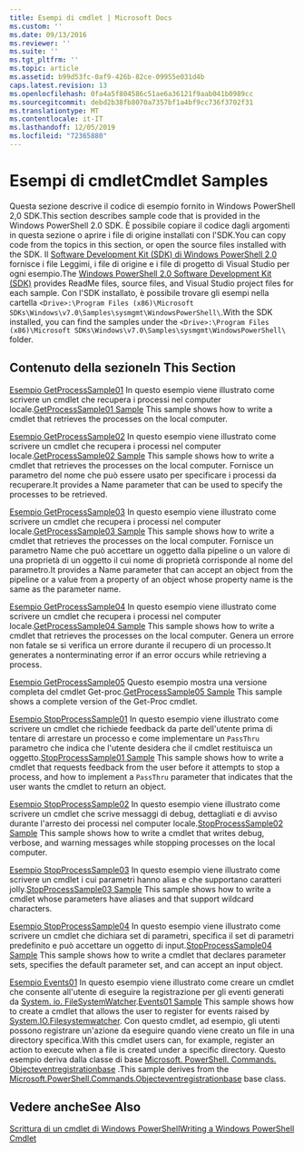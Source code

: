 ```yaml
---
title: Esempi di cmdlet | Microsoft Docs
ms.custom: ''
ms.date: 09/13/2016
ms.reviewer: ''
ms.suite: ''
ms.tgt_pltfrm: ''
ms.topic: article
ms.assetid: b99d53fc-0af9-426b-82ce-09955e031d4b
caps.latest.revision: 13
ms.openlocfilehash: 0fa4a5f804586c51ae6a36121f9aab041b0989cc
ms.sourcegitcommit: debd2b38fb8070a7357bf1a4bf9cc736f3702f31
ms.translationtype: MT
ms.contentlocale: it-IT
ms.lasthandoff: 12/05/2019
ms.locfileid: "72365880"
---
```

# <a name="cmdlet-samples"></a><span data-ttu-id="40576-102">Esempi di cmdlet</span><span class="sxs-lookup"><span data-stu-id="40576-102">Cmdlet Samples</span></span>

<span data-ttu-id="40576-103">Questa sezione descrive il codice di esempio fornito in Windows PowerShell 2,0 SDK.</span><span class="sxs-lookup"><span data-stu-id="40576-103">This section describes sample code that is provided in the Windows PowerShell 2.0 SDK.</span></span> <span data-ttu-id="40576-104">È possibile copiare il codice dagli argomenti in questa sezione o aprire i file di origine installati con l'SDK.</span><span class="sxs-lookup"><span data-stu-id="40576-104">You can copy code from the topics in this section, or open the source files installed with the SDK.</span></span> <span data-ttu-id="40576-105">Il [Software Development Kit (SDK) di Windows PowerShell 2,0](https://www.microsoft.com/en-us/download/details.aspx?id=2560) fornisce i file Leggimi, i file di origine e i file di progetto di Visual Studio per ogni esempio.</span><span class="sxs-lookup"><span data-stu-id="40576-105">The [Windows PowerShell 2.0 Software Development Kit (SDK)](https://www.microsoft.com/en-us/download/details.aspx?id=2560) provides ReadMe files, source files, and Visual Studio project files for each sample.</span></span> <span data-ttu-id="40576-106">Con l'SDK installato, è possibile trovare gli esempi nella cartella `<Drive>:\Program Files (x86)\Microsoft SDKs\Windows\v7.0\Samples\sysmgmt\WindowsPowerShell\`.</span><span class="sxs-lookup"><span data-stu-id="40576-106">With the SDK installed, you can find the samples under the `<Drive>:\Program Files (x86)\Microsoft SDKs\Windows\v7.0\Samples\sysmgmt\WindowsPowerShell\` folder.</span></span>

## <a name="in-this-section"></a><span data-ttu-id="40576-107">Contenuto della sezione</span><span class="sxs-lookup"><span data-stu-id="40576-107">In This Section</span></span>

<span data-ttu-id="40576-108">[Esempio GetProcessSample01](./getprocesssample01-sample.md) In questo esempio viene illustrato come scrivere un cmdlet che recupera i processi nel computer locale.</span><span class="sxs-lookup"><span data-stu-id="40576-108">[GetProcessSample01 Sample](./getprocesssample01-sample.md) This sample shows how to write a cmdlet that retrieves the processes on the local computer.</span></span>

<span data-ttu-id="40576-109">[Esempio GetProcessSample02](./getprocesssample02-sample.md) In questo esempio viene illustrato come scrivere un cmdlet che recupera i processi nel computer locale.</span><span class="sxs-lookup"><span data-stu-id="40576-109">[GetProcessSample02 Sample](./getprocesssample02-sample.md) This sample shows how to write a cmdlet that retrieves the processes on the local computer.</span></span> <span data-ttu-id="40576-110">Fornisce un parametro del nome che può essere usato per specificare i processi da recuperare.</span><span class="sxs-lookup"><span data-stu-id="40576-110">It provides a Name parameter that can be used to specify the processes to be retrieved.</span></span>

<span data-ttu-id="40576-111">[Esempio GetProcessSample03](./getprocesssample03-sample.md) In questo esempio viene illustrato come scrivere un cmdlet che recupera i processi nel computer locale.</span><span class="sxs-lookup"><span data-stu-id="40576-111">[GetProcessSample03 Sample](./getprocesssample03-sample.md) This sample shows how to write a cmdlet that retrieves the processes on the local computer.</span></span> <span data-ttu-id="40576-112">Fornisce un parametro Name che può accettare un oggetto dalla pipeline o un valore di una proprietà di un oggetto il cui nome di proprietà corrisponde al nome del parametro.</span><span class="sxs-lookup"><span data-stu-id="40576-112">It provides a Name parameter that can accept an object from the pipeline or a value from a property of an object whose property name is the same as the parameter name.</span></span>

<span data-ttu-id="40576-113">[Esempio GetProcessSample04](./getprocesssample04-sample.md) In questo esempio viene illustrato come scrivere un cmdlet che recupera i processi nel computer locale.</span><span class="sxs-lookup"><span data-stu-id="40576-113">[GetProcessSample04 Sample](./getprocesssample04-sample.md) This sample shows how to write a cmdlet that retrieves the processes on the local computer.</span></span> <span data-ttu-id="40576-114">Genera un errore non fatale se si verifica un errore durante il recupero di un processo.</span><span class="sxs-lookup"><span data-stu-id="40576-114">It generates a nonterminating error if an error occurs while retrieving a process.</span></span>

<span data-ttu-id="40576-115">[Esempio GetProcessSample05](./getprocesssample05-sample.md) Questo esempio mostra una versione completa del cmdlet Get-proc.</span><span class="sxs-lookup"><span data-stu-id="40576-115">[GetProcessSample05 Sample](./getprocesssample05-sample.md) This sample shows a complete version of the Get-Proc cmdlet.</span></span>

<span data-ttu-id="40576-116">[Esempio StopProcessSample01](./stopprocesssample01-sample.md) In questo esempio viene illustrato come scrivere un cmdlet che richiede feedback da parte dell'utente prima di tentare di arrestare un processo e come implementare un `PassThru` parametro che indica che l'utente desidera che il cmdlet restituisca un oggetto.</span><span class="sxs-lookup"><span data-stu-id="40576-116">[StopProcessSample01 Sample](./stopprocesssample01-sample.md) This sample shows how to write a cmdlet that requests feedback from the user before it attempts to stop a process, and how to implement a `PassThru` parameter that indicates that the user wants the cmdlet to return an object.</span></span>

<span data-ttu-id="40576-117">[Esempio StopProcessSample02](./stopprocesssample02-sample.md) In questo esempio viene illustrato come scrivere un cmdlet che scrive messaggi di debug, dettagliati e di avviso durante l'arresto dei processi nel computer locale.</span><span class="sxs-lookup"><span data-stu-id="40576-117">[StopProcessSample02 Sample](./stopprocesssample02-sample.md) This sample shows how to write a cmdlet that writes debug, verbose, and warning messages while stopping processes on the local computer.</span></span>

<span data-ttu-id="40576-118">[Esempio StopProcessSample03](./stopprocesssample03-sample.md) In questo esempio viene illustrato come scrivere un cmdlet i cui parametri hanno alias e che supportano caratteri jolly.</span><span class="sxs-lookup"><span data-stu-id="40576-118">[StopProcessSample03 Sample](./stopprocesssample03-sample.md) This sample shows how to write a cmdlet whose parameters have aliases and that support wildcard characters.</span></span>

<span data-ttu-id="40576-119">[Esempio StopProcessSample04](./stopprocesssample04-sample.md) In questo esempio viene illustrato come scrivere un cmdlet che dichiara set di parametri, specifica il set di parametri predefinito e può accettare un oggetto di input.</span><span class="sxs-lookup"><span data-stu-id="40576-119">[StopProcessSample04 Sample](./stopprocesssample04-sample.md) This sample shows how to write a cmdlet that declares parameter sets, specifies the default parameter set, and can accept an input object.</span></span>

<span data-ttu-id="40576-120">[Esempio Events01](./events01-sample.md) In questo esempio viene illustrato come creare un cmdlet che consente all'utente di eseguire la registrazione per gli eventi generati da [System. io. FileSystemWatcher](/dotnet/api/System.IO.FileSystemWatcher).</span><span class="sxs-lookup"><span data-stu-id="40576-120">[Events01 Sample](./events01-sample.md) This sample shows how to create a cmdlet that allows the user to register for events raised by [System.IO.Filesystemwatcher](/dotnet/api/System.IO.FileSystemWatcher).</span></span> <span data-ttu-id="40576-121">Con questo cmdlet, ad esempio, gli utenti possono registrare un'azione da eseguire quando viene creato un file in una directory specifica.</span><span class="sxs-lookup"><span data-stu-id="40576-121">With this cmdlet users can, for example, register an action to execute when a file is created under a specific directory.</span></span> <span data-ttu-id="40576-122">Questo esempio deriva dalla classe di base [Microsoft. PowerShell. Commands. Objecteventregistrationbase](/dotnet/api/Microsoft.PowerShell.Commands.ObjectEventRegistrationBase) .</span><span class="sxs-lookup"><span data-stu-id="40576-122">This sample derives from the [Microsoft.PowerShell.Commands.Objecteventregistrationbase](/dotnet/api/Microsoft.PowerShell.Commands.ObjectEventRegistrationBase) base class.</span></span>

## <a name="see-also"></a><span data-ttu-id="40576-123">Vedere anche</span><span class="sxs-lookup"><span data-stu-id="40576-123">See Also</span></span>

[<span data-ttu-id="40576-124">Scrittura di un cmdlet di Windows PowerShell</span><span class="sxs-lookup"><span data-stu-id="40576-124">Writing a Windows PowerShell Cmdlet</span></span>](./writing-a-windows-powershell-cmdlet.md)
